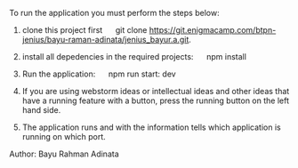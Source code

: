To run the application you must perform the steps below:

1. clone this project first
     git clone https://git.enigmacamp.com/btpn-jenius/bayu-raman-adinata/jenius_bayur.a.git.

2. install all depedencies in the required projects:
     npm install

3. Run the application:
     npm run start: dev

4. If you are using webstorm ideas or intellectual ideas and other ideas that have a running feature with a button, press the running button on the left hand side.

5. The application runs and with the information tells which application is running on which port.

Author: Bayu Rahman Adinata